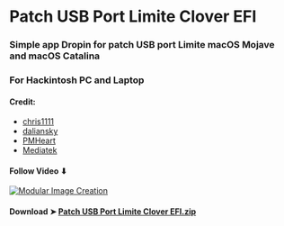 # Patch USB Port Limite Clover EFI



 ### Simple app Dropin for patch USB port Limite macOS Mojave and macOS Catalina


### For Hackintosh PC and Laptop

#### Credit:
- [chris1111](https://github.com/chris1111)
- [daliansky](https://blog.daliansky.net)
- [PMHeart](https://github.com/PMheart)
- [Mediatek](https://www.mediatek.com)

#### Follow Video ⬇︎

[![Modular Image Creation](https://i25.servimg.com/u/f25/18/50/18/69/video12.png)](https://youtu.be/_ZwXFRJTrQM)



#### Download ➤ [Patch USB Port Limite Clover EFI.zip ]()